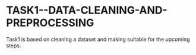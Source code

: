 # TASK1--DATA-CLEANING-AND-PREPROCESSING
Task1 is based on cleaning a dataset and making suitable for the upcoming steps.

